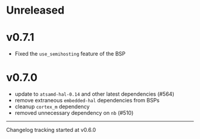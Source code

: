 # Unreleased

# v0.7.1

- Fixed the `use_semihosting` feature of the BSP

# v0.7.0

- update to `atsamd-hal-0.14` and other latest dependencies (#564)
- remove extraneous `embedded-hal` dependencies from BSPs
- cleanup `cortex_m` dependency
- removed unnecessary dependency on `nb` (#510)

---

Changelog tracking started at v0.6.0
